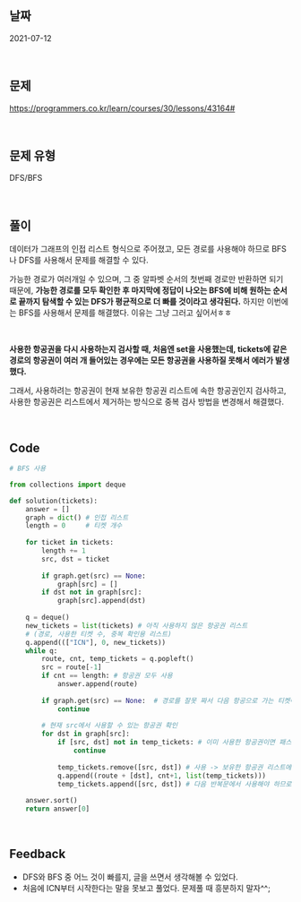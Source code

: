 ## 날짜
2021-07-12

<br>

## 문제
https://programmers.co.kr/learn/courses/30/lessons/43164#

<br>

## 문제 유형
DFS/BFS

<br>

## 풀이

데이터가 그래프의 인접 리스트 형식으로 주어졌고, 모든 경로를 사용해야 하므로 BFS나 DFS를 사용해서 문제를 해결할 수 있다.

가능한 경로가 여러개일 수 있으며, 그 중 알파벳 순서의 첫번째 경로만 반환하면 되기 때문에, **가능한 경로를 모두 확인한 후 마지막에 정답이 나오는 BFS에 비해 원하는 순서로 끝까지 탐색할 수 있는 DFS가 평균적으로 더 빠를 것이라고 생각된다.** 하지만 이번에는 BFS를 사용해서 문제를 해결했다. 이유는 그냥 그러고 싶어서ㅎㅎ

<br>

**사용한 항공권을 다시 사용하는지 검사할 때, 처음엔 set을 사용했는데, tickets에 같은 경로의 항공권이 여러 개 들어있는 경우에는 모든 항공권을 사용하질 못해서 에러가 발생했다.**

그래서, 사용하려는 항공권이 현재 보유한 항공권 리스트에 속한 항공권인지 검사하고, 사용한 항공권은 리스트에서 제거하는 방식으로 중복 검사 방법을 변경해서 해결했다.

<br>

## Code

```python
# BFS 사용

from collections import deque

def solution(tickets):
    answer = []
    graph = dict() # 인접 리스트
    length = 0     # 티켓 개수
    
    for ticket in tickets:
        length += 1
        src, dst = ticket
        
        if graph.get(src) == None:
            graph[src] = []
        if dst not in graph[src]:
            graph[src].append(dst)
    
    q = deque()
    new_tickets = list(tickets) # 아직 사용하지 않은 항공권 리스트
    # (경로, 사용한 티켓 수, 중복 확인용 리스트)
    q.append((["ICN"], 0, new_tickets))
    while q:
        route, cnt, temp_tickets = q.popleft()
        src = route[-1]
        if cnt == length: # 항공권 모두 사용
            answer.append(route)
        
        if graph.get(src) == None:  # 경로를 잘못 짜서 다음 항공으로 가는 티켓이 없으면 경로 폐기
            continue
            
        # 현재 src에서 사용할 수 있는 항공권 확인
        for dst in graph[src]:
            if [src, dst] not in temp_tickets: # 이미 사용한 항공권이면 패스
                continue
                
            temp_tickets.remove([src, dst]) # 사용 -> 보유한 항공권 리스트에서 제거
            q.append((route + [dst], cnt+1, list(temp_tickets)))
            temp_tickets.append([src, dst]) # 다음 반복문에서 사용해야 하므로 다시 추가
            
    answer.sort()
    return answer[0]
```
<br>

## Feedback
- DFS와 BFS 중 어느 것이 빠를지, 글을 쓰면서 생각해볼 수 있었다.
- 처음에 ICN부터 시작한다는 말을 못보고 풀었다. 문제풀 때 흥분하지 말자^^;